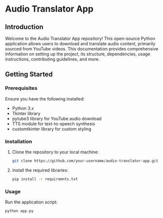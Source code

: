 # Audio Translator App

## Introduction

Welcome to the Audio Translator App repository! This open-source Python application allows users to download and translate audio content, primarily sourced from YouTube videos. This documentation provides comprehensive information on setting up the project, its structure, dependencies, usage instructions, contributing guidelines, and more.

## Getting Started

### Prerequisites

Ensure you have the following installed:

- Python 3.x
- Tkinter library
- pytube3 library for YouTube audio download
- TTS module for text-to-speech synthesis
- customtkinter library for custom styling

### Installation

1. Clone the repository to your local machine:

    ```bash
    git clone https://github.com/your-username/audio-translator-app.git
    ```

2. Install the required libraries:

    ```bash
    pip install -r requiremnts.txt
    ```

### Usage

Run the application script:

```bash
python app.py
